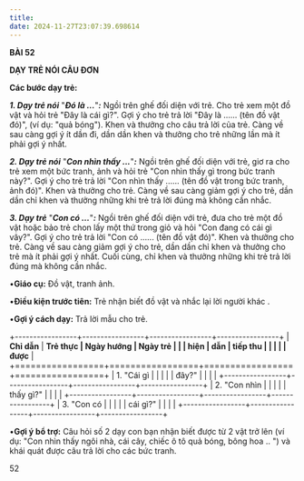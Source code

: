 ```yaml
---
title: 
date: 2024-11-27T23:07:39.698614
---
```

**BÀI 52**

**DẠY TRẺ NÓI CÂU ĐƠN**

**Các bước dạy trẻ:**

***1. Dạy trẻ nói*** "***Đó là ...***"***:*** Ngồi trên ghế đối diện
với trẻ. Cho trẻ xem một đồ vật và hỏi trẻ "Đây là cái gì?". Gợi ý cho
trẻ trả lời "Đây là ...... (tên đồ vật đó)", (ví dụ: "quả bóng").
Khen và thưởng cho câu trả lời của trẻ. Càng về sau càng gợi ý ít dần
đi, dần dần khen và thưởng cho trẻ những lần mà ít phải gợi ý nhất.

***2. Dạy trẻ nói*** "***Con nhìn thấy ...***"***:*** Ngồi trên ghế
đối diện với trẻ, giơ ra cho trẻ xem một bức tranh, ảnh và hỏi trẻ
"Con nhìn thấy gì trong bức tranh này?". Gợi ý cho trẻ trả lời "Con
nhìn thấy ...... (tên đồ vật trong bức tranh, ảnh đó)". Khen và
thưởng cho trẻ. Càng về sau càng giảm gợi ý cho trẻ, dần dần chỉ khen
và thưởng những khi trẻ trả lời đúng mà không cần nhắc.

***3. Dạy trẻ*** "***Con có ...***"***:*** Ngồi trên ghế đối diện với
trẻ, đưa cho trẻ một đồ vật hoặc bảo trẻ chon lấy một thứ trong giỏ và
hỏi "Con đang có cái gì vây?". Gợi ý cho trẻ trả lời "Con có ......
(tên đồ vật đó)". Khen và thưởng cho trẻ. Càng về sau càng giảm gợi ý
cho trẻ, dần dần chỉ khen và thưởng cho trẻ mà ít phải gợi ý nhất.
Cuối cùng, chỉ khen và thưởng những khi trẻ trả lời đúng mà không cần
nhắc.

•**Giáo cụ:** Đồ vật, tranh ảnh.

•**Điều kiện trước tiên:** Trẻ nhận biết đồ vật và nhắc lại lời người
khác .

•**Gợi ý cách dạy:** Trả lời mẫu cho trẻ.

+-----------------+-----------------+-----------------+-----------------+
| **Chỉ dẫn**     | **Trẻ thực      | **Ngày hướng  | **Ngày trẻ    |
|                 | hiện**          | dẫn**         | tiếp thu      |
|                 |                 |                 | được**        |
+=================+=================+=================+=================+
| 1. "Cái gì   |                 |                 |                 |
| đây?"         |                 |                 |                 |
+-----------------+-----------------+-----------------+-----------------+
| 2. "Con nhìn |                 |                 |                 |
| thấy gì?"     |                 |                 |                 |
+-----------------+-----------------+-----------------+-----------------+
| 3. "Con có   |                 |                 |                 |
| cái gì?"      |                 |                 |                 |
+-----------------+-----------------+-----------------+-----------------+

•**Gợi ý bổ trợ:** Câu hỏi số 2 dạy con bạn nhận biết được từ 2 vật
trở lên (ví dụ: "Con nhìn thấy ngôi nhà, cái cây, chiếc ô tô quả bóng,
bông hoa .. ") và khái quát được câu trả lời cho các bức tranh.

52

